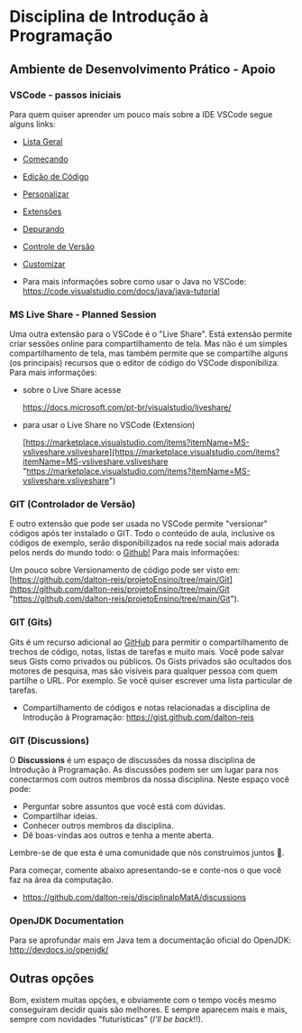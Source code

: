 # Disciplina de Introdução à Programação

## Ambiente de Desenvolvimento Prático - Apoio

### VSCode - passos iniciais

Para quem quiser aprender um pouco mais sobre a IDE VSCode segue alguns links:

- [Lista Geral](https://code.visualstudio.com/docs/getstarted/introvideos)
- [Começando](https://code.visualstudio.com/docs/introvideos/basics)
- [Edição de Código](https://code.visualstudio.com/docs/introvideos/codeediting)
- [Personalizar](https://code.visualstudio.com/docs/introvideos/configure)
- [Extensões](https://code.visualstudio.com/docs/introvideos/extend)
- [Depurando](https://code.visualstudio.com/docs/introvideos/debugging)
- [Controle de Versão](https://code.visualstudio.com/docs/introvideos/versioncontrol)
- [Customizar](https://code.visualstudio.com/docs/introvideos/customize)

- Para mais informações sobre como usar o Java no VSCode:
  [<https://code.visualstudio.com/docs/java/java-tutorial>](https://code.visualstudio.com/docs/java/java-tutorial "Uso do Java no VSCode")

### MS Live Share - Planned Session

Uma outra extensão para o VSCode é o "Live Share". Está extensão permite criar sessões online para compartilhamento de tela. Mas não é um simples compartilhamento de tela, mas também permite que se compartilhe alguns (os principais) recursos que o editor de código do VSCode disponibiliza.
Para mais informações:

- sobre o Live Share acesse

  [<https://docs.microsoft.com/pt-br/visualstudio/liveshare/>](https://docs.microsoft.com/pt-br/visualstudio/liveshare/ "Sobre o Live Share")

- para usar o Live Share no VSCode (Extension)

  [https://marketplace.visualstudio.com/items?itemName=MS-vsliveshare.vsliveshare](https://marketplace.visualstudio.com/items?itemName=MS-vsliveshare.vsliveshare "https://marketplace.visualstudio.com/items?itemName=MS-vsliveshare.vsliveshare")  

### GIT (Controlador de Versão)

E outro extensão que pode ser usada no VSCode permite "versionar" códigos após ter instalado o GIT. Todo o conteúdo de aula, inclusive os códigos de exemplo, serão disponibilizados na rede social mais adorada pelos nerds do mundo todo: o [Github!](<https://github.com>) Para mais informações:

Um pouco sobre Versionamento de código pode ser visto em: [https://github.com/dalton-reis/projetoEnsino/tree/main/Git](https://github.com/dalton-reis/projetoEnsino/tree/main/Git "https://github.com/dalton-reis/projetoEnsino/tree/main/Git").  

### GIT (Gits)

Gits é um recurso adicional ao [GitHub](<https://github.com>) para permitir o compartilhamento de trechos de código, notas, listas de tarefas e muito mais. Você pode salvar seus Gists como privados ou públicos. Os Gists privados são ocultados dos motores de pesquisa, mas são visíveis para qualquer pessoa com quem partilhe o URL. Por exemplo. Se você quiser escrever uma lista particular de tarefas.

- Compartilhamento de códigos e notas relacionadas a disciplina de Introdução à Programação: <https://gist.github.com/dalton-reis>

### GIT (Discussions)

O **Discussions** é um espaço de discussões da nossa disciplina de Introdução à Programação. As discussões podem ser um lugar para nos conectarmos com outros membros da nossa disciplina. Neste espaço você pode:

- Perguntar sobre assuntos que você está com dúvidas.  
- Compartilhar ideias.  
- Conhecer outros membros da disciplina.  
- Dê boas-vindas aos outros e tenha a mente aberta.  

Lembre-se de que esta é uma comunidade que nós construímos juntos 💪.

Para começar, comente abaixo apresentando-se e conte-nos o que você faz na área da computação.

- <https://github.com/dalton-reis/disciplinaIpMatA/discussions>

### OpenJDK Documentation

Para se aprofundar mais em Java tem a documentação oficial do OpenJDK:
[<http://devdocs.io/openjdk/>](<http://devdocs.io/openjdk/> "Documentação do OpenJDK")

## Outras opções

Bom, existem muitas opções, e obviamente com o tempo vocês mesmo conseguiram decidir quais são melhores.
E sempre aparecem mais e mais, sempre com novidades "futurísticas" (_I'll be back_!!).
